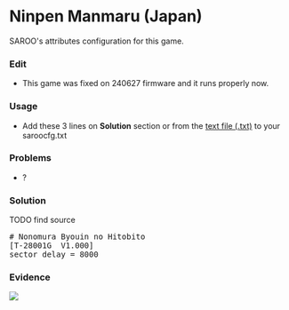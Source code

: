 # Ninpen Manmaru (Japan)

SAROO's attributes configuration for this game.

### Edit

- This game was fixed on 240627 firmware and it runs properly now.

### Usage

- Add these 3 lines on **Solution** section or from the [text file (.txt)](./config.txt) to your saroocfg.txt

### Problems

- ?

### Solution

TODO find source

<pre># Nonomura Byouin no Hitobito
[T-28001G  V1.000]
sector_delay = 8000</pre>

### Evidence

[![](https://img.youtube.com/vi/G2meU4UH-H8/0.jpg)](https://youtu.be/G2meU4UH-H8)

